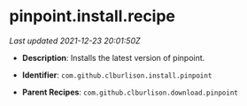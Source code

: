 # pinpoint.install.recipe

_Last updated 2021-12-23 20:01:50Z_

- **Description**: Installs the latest version of pinpoint.

- **Identifier**: `com.github.clburlison.install.pinpoint`

- **Parent Recipes**: `com.github.clburlison.download.pinpoint`
